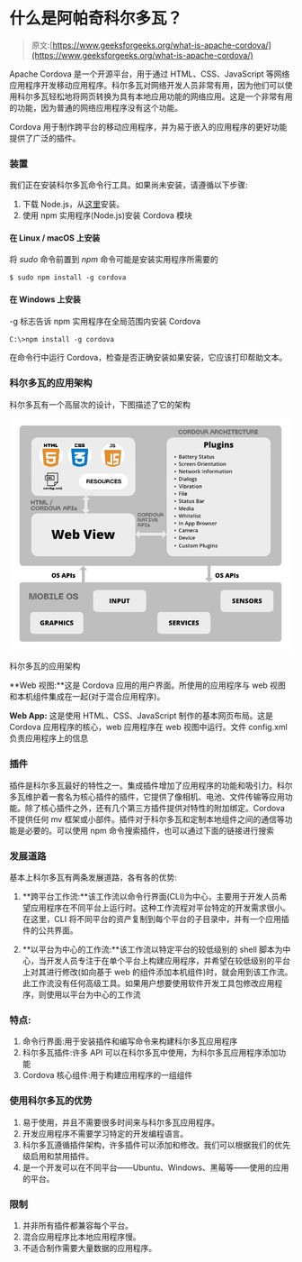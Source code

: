 # 什么是阿帕奇科尔多瓦？

> 原文:[https://www.geeksforgeeks.org/what-is-apache-cordova/](https://www.geeksforgeeks.org/what-is-apache-cordova/)

Apache Cordova 是一个开源平台，用于通过 HTML、CSS、JavaScript 等网络应用程序开发移动应用程序。科尔多瓦对网络开发人员非常有用，因为他们可以使用科尔多瓦轻松地将网页转换为具有本地应用功能的网络应用。这是一个非常有用的功能，因为普通的网络应用程序没有这个功能。

Cordova 用于制作跨平台的移动应用程序，并为易于嵌入的应用程序的更好功能提供了广泛的插件。

### 装置

我们正在安装科尔多瓦命令行工具。如果尚未安装，请遵循以下步骤:

1.  下载 Node.js，从[这里](https://nodejs.org/en/download/)安装。
2.  使用 npm 实用程序(Node.js)安装 Cordova 模块

#### 在 Linux / macOS 上安装

将 *sudo* 命令前置到 *npm* 命令可能是安装实用程序所需要的

```html
$ sudo npm install -g cordova
```

#### 在 Windows 上安装

-g 标志告诉 npm 实用程序在全局范围内安装 Cordova

```html
C:\>npm install -g cordova
```

在命令行中运行 Cordova，检查是否正确安装如果安装，它应该打印帮助文本。

### 科尔多瓦的应用架构

科尔多瓦有一个高层次的设计，下图描述了它的架构

![Cordova's application architecture ](img/70479929107add637db8fffc2cd67bb7.png)

科尔多瓦的应用架构

**Web 视图:**这是 Cordova 应用的用户界面。所使用的应用程序与 web 视图和本机组件集成在一起(对于混合应用程序)。

**Web App:** 这是使用 HTML、CSS、JavaScript 制作的基本网页布局。这是 Cordova 应用程序的核心，web 应用程序在 web 视图中运行。文件 config.xml 负责应用程序上的信息

### 插件

插件是科尔多瓦最好的特性之一。集成插件增加了应用程序的功能和吸引力。科尔多瓦维护着一套名为核心插件的插件，它提供了像相机、电池、文件传输等应用功能。除了核心插件之外，还有几个第三方插件提供对特性的附加绑定。Cordova 不提供任何 mv 框架或小部件。插件对于科尔多瓦和定制本地组件之间的通信等功能是必要的。可以使用 npm 命令搜索插件，也可以通过下面的链接进行搜索

### 发展道路

基本上科尔多瓦有两条发展道路，各有各的优势:

1.  **跨平台工作流:**该工作流以命令行界面(CLI)为中心，主要用于开发人员希望应用程序在不同平台上运行时。这种工作流程对平台特定的开发需求很小。在这里，CLI 将不同平台的资产复制到每个平台的子目录中，并有一个应用插件的公共界面。

2.  **以平台为中心的工作流:**该工作流以特定平台的较低级别的 shell 脚本为中心，当开发人员专注于在单个平台上构建应用程序，并希望在较低级别的平台上对其进行修改(如向基于 web 的组件添加本机组件)时，就会用到该工作流。此工作流没有任何高级工具。如果用户想要使用软件开发工具包修改应用程序，则使用以平台为中心的工作流

### 特点:

1.  命令行界面:用于安装插件和编写命令来构建科尔多瓦应用程序
2.  科尔多瓦插件:许多 API 可以在科尔多瓦中使用，为科尔多瓦应用程序添加功能
3.  Cordova 核心组件:用于构建应用程序的一组组件

### 使用科尔多瓦的优势

1.  易于使用，并且不需要很多时间来与科尔多瓦应用程序。
2.  开发应用程序不需要学习特定的开发编程语言。
3.  科尔多瓦遵循插件架构，许多插件可以添加和修改。我们可以根据我们的优先级启用和禁用插件。
4.  是一个开发可以在不同平台——Ubuntu、Windows、黑莓等——使用的应用的平台。

### 限制

1.  并非所有插件都兼容每个平台。
2.  混合应用程序比本地应用程序慢。
3.  不适合制作需要大量数据的应用程序。
